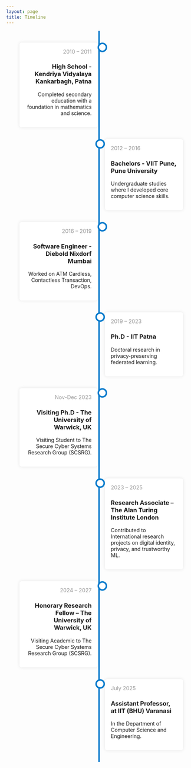 ```yaml
---
layout: page
title: Timeline
---
```


<!-- Load timeline CSS inline -->
<style>
  .timeline {
    position: relative;
    max-width: 900px;
    margin: auto;
    padding: 1rem 0;
  }

  .timeline::after {
    content: '';
    position: absolute;
    width: 4px;
    background-color: #007acc;
    top: 0;
    bottom: 0;
    left: 50%;
    transform: translateX(-50%);
  }

  .timeline-entry {
    position: relative;
    width: 42%;
    padding: 1rem;
  }

  .timeline-entry.left {
    left: 0;
    margin-left: 4%;
    text-align: right;
  }

  .timeline-entry.right {
    left: 50%;
    text-align: left;
  }

  .timeline-entry::after {
    content: '';
    position: absolute;
    width: 18px;
    height: 18px;
    background-color: #fff;
    border: 4px solid #007acc;
    top: 1rem;
    border-radius: 50%;
    z-index: 1;
  }

  .timeline-entry.left::after {
    right: -10px;
  }

  .timeline-entry.right::after {
    left: -10px;
  }

  .content {
    background-color: white;
    padding: 1rem;
    border-radius: 6px;
    box-shadow: 0 0 10px rgba(0,0,0,0.1);
  }

  .date {
    font-size: 0.9rem;
    color: #999;
    margin-bottom: 0.5rem;
  }

  @media screen and (max-width: 768px) {
    .timeline::after {
      left: 20px;
    }

    .timeline-entry {
      width: 100%;
      padding-left: 60px;
      padding-right: 25px;
      margin-left: 0;
      text-align: left;
    }

    .timeline-entry.left,
    .timeline-entry.right {
      left: 0;
    }

    .timeline-entry::after {
      left: 18px;
    }
  }
</style>


<div class="timeline">

  <div class="timeline-entry left">
    <div class="content">
      <div class="date">2010 – 2011</div>
      <h3>High School - Kendriya Vidyalaya Kankarbagh, Patna</h3>
      <p>Completed secondary education with a foundation in mathematics and science.</p>
    </div>
  </div>

  <div class="timeline-entry right">
    <div class="content">
      <div class="date">2012 – 2016</div>
      <h3>Bachelors - VIIT Pune, Pune University</h3>
      <p>Undergraduate studies where I developed core computer science skills.</p>
    </div>
  </div>

  <div class="timeline-entry left">
    <div class="content">
      <div class="date">2016 – 2019</div>
      <h3>Software Engineer - Diebold Nixdorf Mumbai</h3>
      <p>Worked on ATM Cardless, Contactless Transaction, DevOps.</p>
    </div>
  </div>

  <div class="timeline-entry right">
    <div class="content">
      <div class="date">2019 – 2023</div>
      <h3>Ph.D - IIT Patna</h3>
      <p>Doctoral research in privacy-preserving federated learning.</p>
    </div>
  </div>

  <div class="timeline-entry left">
    <div class="content">
      <div class="date">Nov-Dec 2023</div>
      <h3>Visiting Ph.D - The University of Warwick, UK</h3>
      <p>Visiting Student to The Secure Cyber Systems Research Group (SCSRG).</p>
    </div>
  </div>

  <div class="timeline-entry right">
    <div class="content">
      <div class="date">2023 – 2025</div>
      <h3>Research Associate – The Alan Turing Institute London</h3>
      <p>Contributed to International research projects on digital identity, privacy, and trustworthy ML.</p>
    </div>
  </div>

  <div class="timeline-entry left">
    <div class="content">
      <div class="date">2024 – 2027</div>
      <h3>Honorary Research Fellow – The University of Warwick, UK</h3>
      <p>Visiting Academic to The Secure Cyber Systems Research Group (SCSRG).</p>
    </div>
  </div>

  <div class="timeline-entry right">
    <div class="content">
      <div class="date">July 2025</div>
      <h3>Assistant Professor, at IIT (BHU) Varanasi</h3>
      <p>In the Department of Computer Science and Engineering.</p>
    </div>
  </div>

</div>
